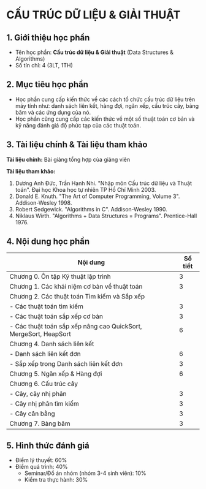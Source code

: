 # CẤU TRÚC DỮ LIỆU & GIẢI THUẬT


## 1. Giới thiệu học phần

* Tên học phần: **Cấu trúc dữ liệu & Giải thuật** (Data Structures & Algorithms)
* Số tín chỉ: 4 (3LT, 1TH)

## 2. Mục tiêu học phần

* Học phần cung cấp kiến thức về các cách tổ chức cấu trúc dữ liệu trên máy tính như: danh sách liên kết, hàng đợi, ngăn xếp, cấu trúc cây, bảng băm và các ứng dụng của nó.
* Học phần cũng cung cấp các kiến thức về một số thuật toán cơ bản và kỹ năng đánh giá độ phức tạp của các thuật toán.

## 3. Tài liệu chính & Tài liệu tham khảo

**Tài liệu chính:** Bài giảng tổng hợp của giảng viên

**Tài liệu tham khảo:**

1. Dương Anh Đức, Trần Hạnh Nhi. "Nhập môn Cấu trúc dữ liệu và Thuật toán". Đại học Khoa học tự nhiên TP Hồ Chí Minh 2003.
2. Donald E. Knuth. "The Art of Computer Programming, Volume 3". Addison-Wesley 1998.
3. Robert Sedgewick. "Algorithms in C". Addison-Wesley 1990.
4. Niklaus Wirth. "Algorithms + Data Structures = Programs". Prentice-Hall 1976.

## 4. Nội dung học phần

| Nội dung                                                         	| Số tiết 	|
|------------------------------------------------------------------	|---------	|
| Chương 0. Ôn tập Kỹ thuật lập trình                              	| 3       	|
| Chương 1. Các khái niệm cơ bản về thuật toán                     	| 3       	|
| Chương 2. Các thuật toán Tìm kiếm và Sắp xếp                     	|         	|
| - Các thuật toán tìm kiếm                                        	| 3       	|
| - Các thuật toán sắp xếp cơ bản                                  	| 3       	|
| - Các thuật toán sắp xếp nâng cao QuickSort, MergeSort, HeapSort 	| 6       	|
| Chương 4. Danh sách liên kết                                     	|         	|
| - Danh sách liên kết đơn                                         	| 6       	|
| - Sắp xếp trong Danh sách liên kết đơn                           	| 3       	|
| Chương 5. Ngăn xếp & Hàng đợi                                    	| 6       	|
| Chương 6. Cấu trúc cây                                           	|         	|
| - Cây, cây nhị phân                                              	| 3       	|
| - Cây nhị phân tìm kiếm                                          	| 3       	|
| - Cây cân bằng                                                   	| 3       	|
| Chương 7. Bảng băm                                               	| 3       	|

## 5. Hình thức đánh giá

* Điểm lý thuyết: 60% 
* Điểm quá trình: 40%
  * Seminar/Đồ án nhóm (nhóm 3-4 sinh viên): 10%
  * Kiểm tra thực hành: 30%
